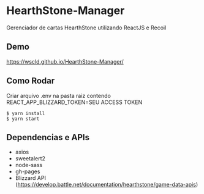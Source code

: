 # HearthStone-Manager
Gerenciador de cartas HearthStone utilizando ReactJS e Recoil


## Demo
https://wscld.github.io/HearthStone-Manager/

## Como Rodar
Criar arquivo .env na pasta raiz contendo REACT_APP_BLIZZARD_TOKEN=SEU ACCESS TOKEN

    $ yarn install
    $ yarn start

## Dependencias e APIs
- axios
- sweetalert2
- node-sass
- gh-pages
- Blizzard API (https://develop.battle.net/documentation/hearthstone/game-data-apis)